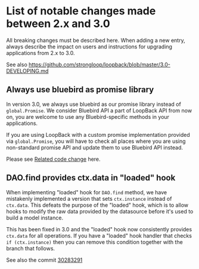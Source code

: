 # List of notable changes made between 2.x and 3.0

All breaking changes must be described here. When adding a new entry,
always describe the impact on users and instructions for upgrading
applications from 2.x to 3.0.

See also https://github.com/strongloop/loopback/blob/master/3.0-DEVELOPING.md

## Always use bluebird as promise library

In version 3.0, we always use bluebird as our promise library
instead of `global.Promise`.
We consider Bluebird API a part of LoopBack API from now on,
you are welcome to use any Bluebird-specific methods in your applications.

If you are using LoopBack with a custom promise implementation provided
via `global.Promise`,
you will have to check all places where you are using non-standard promise API
and update them to use Bluebird API instead.

Please see [Related code change](https://github.com/strongloop/loopback-datasource-juggler/pull/790) here.

## DAO.find provides ctx.data in "loaded" hook

When implementing "loaded" hook for `DAO.find` method, we have mistakenly
implemented a version that sets `ctx.instance` instead of `ctx.data`. This
defeats the purpose of the "loaded" hook, which is to allow hooks to modify
the raw data provided by the datasource before it's used to build a model
instance.

This has been fixed in 3.0 and the "loaded" hook now consistently provides
`ctx.data` for all operations. If you have a "loaded" hook handler that
checks `if (ctx.instance)` then you can remove this condition together with
the branch that follows.

See also the commit [30283291](https://github.com/strongloop/loopback-datasource-juggler/commit/30283291?w=1)
